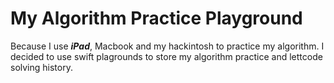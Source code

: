 # My Algorithm Practice Playground

Because I use ***iPad***, Macbook and my hackintosh to practice my algorithm. I decided to use swift plagrounds to store my algorithm practice and lettcode solving history.
